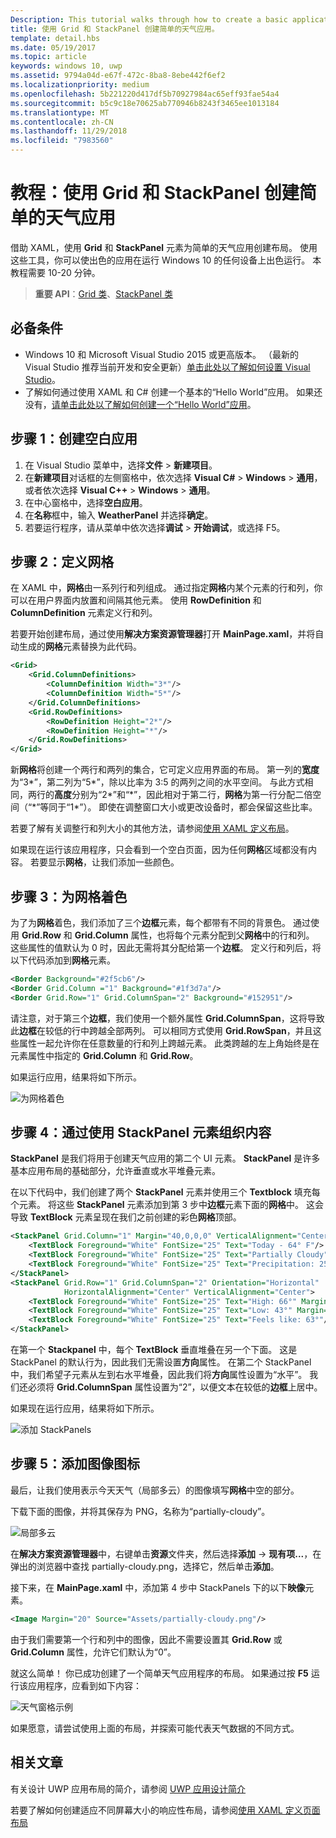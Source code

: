 ```yaml
---
Description: This tutorial walks through how to create a basic application user interface. It explains and demonstrates the use of Grid and StackPanel, two of the most common XAML elements.
title: 使用 Grid 和 StackPanel 创建简单的天气应用。
template: detail.hbs
ms.date: 05/19/2017
ms.topic: article
keywords: windows 10, uwp
ms.assetid: 9794a04d-e67f-472c-8ba8-8ebe442f6ef2
ms.localizationpriority: medium
ms.openlocfilehash: 5b221220d417df5b70927984ac65eff93fae54a4
ms.sourcegitcommit: b5c9c18e70625ab770946b8243f3465ee1013184
ms.translationtype: MT
ms.contentlocale: zh-CN
ms.lasthandoff: 11/29/2018
ms.locfileid: "7983560"
---
```

# <a name="tutorial-use-grid-and-stackpanel-to-create-a-simple-weather-app"></a>教程：使用 Grid 和 StackPanel 创建简单的天气应用

借助 XAML，使用 **Grid** 和 **StackPanel** 元素为简单的天气应用创建布局。 使用这些工具，你可以使出色的应用在运行 Windows 10 的任何设备上出色运行。 本教程需要 10-20 分钟。

> **重要 API**：[Grid 类](https://docs.microsoft.com/en-us/uwp/api/windows.ui.xaml.controls.grid)、[StackPanel 类](https://docs.microsoft.com/en-us/uwp/api/windows.ui.xaml.controls.stackpanel)

## <a name="prerequisites"></a>必备条件
- Windows 10 和 Microsoft Visual Studio 2015 或更高版本。 （最新的 Visual Studio 推荐当前开发和安全更新）[单击此处以了解如何设置 Visual Studio](../../get-started/get-set-up.md)。
- 了解如何通过使用 XAML 和 C# 创建一个基本的“Hello World”应用。 如果还没有，[请单击此处以了解如何创建一个“Hello World”应用](https://msdn.microsoft.com/windows/uwp/get-started/create-a-hello-world-app-xaml-universal)。

## <a name="step-1-create-a-blank-app"></a>步骤 1：创建空白应用
1. 在 Visual Studio 菜单中，选择**文件** > **新建项目**。
2. 在**新建项目**对话框的左侧窗格中，依次选择 **Visual C#** > **Windows** > **通用**，或者依次选择 **Visual C++** > **Windows**  > **通用**。
3. 在中心窗格中，选择**空白应用**。
4. 在**名称**框中，输入 **WeatherPanel** 并选择**确定**。
5. 若要运行程序，请从菜单中依次选择**调试** > **开始调试**，或选择 F5。

## <a name="step-2-define-a-grid"></a>步骤 2：定义网格
在 XAML 中，**网格**由一系列行和列组成。 通过指定**网格**内某个元素的行和列，你可以在用户界面内放置和间隔其他元素。 使用 **RowDefinition** 和 **ColumnDefinition** 元素定义行和列。

若要开始创建布局，通过使用**解决方案资源管理器**打开 **MainPage.xaml**，并将自动生成的**网格**元素替换为此代码。

```xml
<Grid>
    <Grid.ColumnDefinitions>
        <ColumnDefinition Width="3*"/>
        <ColumnDefinition Width="5*"/>
    </Grid.ColumnDefinitions>
    <Grid.RowDefinitions>
        <RowDefinition Height="2*"/>
        <RowDefinition Height="*"/>
    </Grid.RowDefinitions>
</Grid>
```

新**网格**将创建一个两行和两列的集合，它可定义应用界面的布局。 第一列的**宽度**为“3\*”，第二列为“5\*”，除以比率为 3:5 的两列之间的水平空间。 与此方式相同，两行的**高度**分别为“2\*”和“\*”，因此相对于第二行，**网格**为第一行分配二倍空间（“\*”等同于“1\*”）。 即使在调整窗口大小或更改设备时，都会保留这些比率。

若要了解有关调整行和列大小的其他方法，请参阅[使用 XAML 定义布局](https://msdn.microsoft.com/windows/uwp/layout/layouts-with-xaml#layout-properties)。

如果现在运行该应用程序，只会看到一个空白页面，因为任何**网格**区域都没有内容。 若要显示**网格**，让我们添加一些颜色。

## <a name="step-3-color-the-grid"></a>步骤 3：为网格着色
为了为**网格**着色，我们添加了三个**边框**元素，每个都带有不同的背景色。  通过使用 **Grid.Row** 和 **Grid.Column** 属性，也将每个元素分配到父**网格**中的行和列。 这些属性的值默认为 0 时，因此无需将其分配给第一个**边框**。 定义行和列后，将以下代码添加到**网格**元素。

```xml
<Border Background="#2f5cb6"/>
<Border Grid.Column ="1" Background="#1f3d7a"/>
<Border Grid.Row="1" Grid.ColumnSpan="2" Background="#152951"/>
```

请注意，对于第三个**边框**，我们使用一个额外属性 **Grid.ColumnSpan**，这将导致此**边框**在较低的行中跨越全部两列。 可以相同方式使用 **Grid.RowSpan**，并且这些属性一起允许你在任意数量的行和列上跨越元素。 此类跨越的左上角始终是在元素属性中指定的 **Grid.Column** 和 **Grid.Row**。

如果运行应用，结果将如下所示。

![为网格着色](images/grid-weather-1.png)

## <a name="step-4-organize-content-by-using-stackpanel-elements"></a>步骤 4：通过使用 StackPanel 元素组织内容
**StackPanel** 是我们将用于创建天气应用的第二个 UI 元素。 **StackPanel** 是许多基本应用布局的基础部分，允许垂直或水平堆叠元素。

在以下代码中，我们创建了两个 **StackPanel** 元素并使用三个 **Textblock** 填充每个元素。 将这些 **StackPanel** 元素添加到第 3 步中**边框**元素下面的**网格**中。 这会导致 **TextBlock** 元素呈现在我们之前创建的彩色**网格**顶部。

```xml
<StackPanel Grid.Column="1" Margin="40,0,0,0" VerticalAlignment="Center">
    <TextBlock Foreground="White" FontSize="25" Text="Today - 64° F"/>
    <TextBlock Foreground="White" FontSize="25" Text="Partially Cloudy"/>
    <TextBlock Foreground="White" FontSize="25" Text="Precipitation: 25%"/>
</StackPanel>
<StackPanel Grid.Row="1" Grid.ColumnSpan="2" Orientation="Horizontal"
            HorizontalAlignment="Center" VerticalAlignment="Center">
    <TextBlock Foreground="White" FontSize="25" Text="High: 66°" Margin="0,0,20,0"/>
    <TextBlock Foreground="White" FontSize="25" Text="Low: 43°" Margin="0,0,20,0"/>
    <TextBlock Foreground="White" FontSize="25" Text="Feels like: 63°"/>
</StackPanel>
```

在第一个 **Stackpanel** 中，每个 **TextBlock** 垂直堆叠在另一个下面。 这是 StackPanel 的默认行为，因此我们无需设置**方向**属性。 在第二个 StackPanel 中，我们希望子元素从左到右水平堆叠，因此我们将**方向**属性设置为“水平”。 我们还必须将 **Grid.ColumnSpan** 属性设置为“2”，以便文本在较低的**边框**上居中。

如果现在运行应用，结果将如下所示。

![添加 StackPanels](images/grid-weather-2.png)

## <a name="step-5-add-an-image-icon"></a>步骤 5：添加图像图标

最后，让我们使用表示今天天气（局部多云）的图像填写**网格**中空的部分。

下载下面的图像，并将其保存为 PNG，名称为“partially-cloudy”。

![局部多云](images/partially-cloudy.PNG)

在**解决方案资源管理器**中，右键单击**资源**文件夹，然后选择**添加** -> **现有项...**，在弹出的浏览器中查找 partially-cloudy.png，选择它，然后单击**添加**。

接下来，在 **MainPage.xaml** 中，添加第 4 步中 StackPanels 下的以下**映像**元素。

```xml
<Image Margin="20" Source="Assets/partially-cloudy.png"/>
```

由于我们需要第一个行和列中的图像，因此不需要设置其 **Grid.Row** 或 **Grid.Column** 属性，允许它们默认为“0”。

就这么简单！ 你已成功创建了一个简单天气应用程序的布局。 如果通过按 **F5** 运行该应用程序，应看到如下内容：

![天气窗格示例](images/grid-weather-3.PNG)

如果愿意，请尝试使用上面的布局，并探索可能代表天气数据的不同方式。

## <a name="related-articles"></a>相关文章
有关设计 UWP 应用布局的简介，请参阅 [UWP 应用设计简介](https://msdn.microsoft.com/windows/uwp/layout/design-and-ui-intro)

若要了解如何创建适应不同屏幕大小的响应性布局，请参阅[使用 XAML 定义页面布局](https://msdn.microsoft.com/windows/uwp/layout/layouts-with-xaml)

